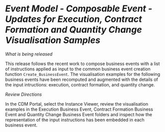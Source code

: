 # *Event Model - Composable Event - Updates for Execution, Contract Formation and Quantity Change Visualisation Samples*

_What is being released_

This release follows the recent work to compose business events with a list of instructions applied as input to the common business event creation function `Create_BusinessEvent`. The visualisation examples for the following business events have been recomputed and augmented with the details of the  input intructions: execution, contract formation, and quantity change.

_Review Directions_

In the CDM Portal, select the Instance Viewer, review the visualisation examples in the Execution Business Event, Contract Formation Business Event and Quantity Change Business Event folders and inspect how the representation of the input instructions has been embedded in each business event.

